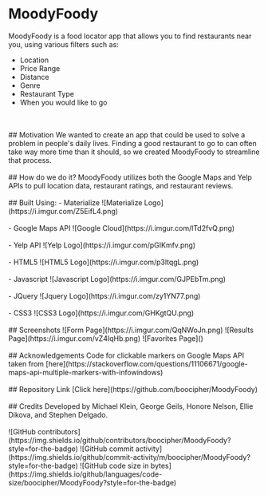 # MoodyFoody
MoodyFoody is a food locator app that allows you to find restaurants near you, using various filters such as:
- Location
- Price Range
- Distance
- Genre
- Restaurant Type
- When you would like to go
<br />
<br />
## Motivation
We wanted to create an app that could be used to solve a problem in people's daily lives. Finding a good restaurant to go to can often take way more time than it should, so we created MoodyFoody to streamline that process.
<br />
<br />
## How do we do it?
MoodyFoody utilizes both the Google Maps and Yelp APIs to pull location data, restaurant ratings, and restaurant reviews.
<br />
<br />
## Built Using:
- Materialize
![Materialize Logo](https://i.imgur.com/Z5EifL4.png)
<br />
<br />
- Google Maps API
![Google Cloud](https://i.imgur.com/lTd2fvQ.png)
<br />
<br />
- Yelp API
![Yelp Logo](https://i.imgur.com/pGIKmfv.png)
<br />
<br />
- HTML5
![HTML5 Logo](https://i.imgur.com/p3ltqgL.png)
<br />
<br />
- Javascript
![Javascript Logo](https://i.imgur.com/GJPEbTm.png)
<br />
<br />
- JQuery
![Jquery Logo](https://i.imgur.com/zy1YN77.png)
<br />
<br />
- CSS3
![CSS3 Logo](https://i.imgur.com/GHKgtQU.png)
<br />
<br />
## Screenshots
![Form Page](https://i.imgur.com/QqNWoJn.png)
![Results Page](https://i.imgur.com/vZ4IqHb.png)
![Favorites Page]()
<br />
<br />
## Acknowledgements
Code for clickable markers on Google Maps API taken from [here](https://stackoverflow.com/questions/11106671/google-maps-api-multiple-markers-with-infowindows)
<br />
<br />
## Repository Link
[Click here](https://github.com/boocipher/MoodyFoody)
<br />
<br />
## Credits
Developed by Michael Klein, George Geils, Honore Nelson, Ellie Dikova, and Stephen Delgado.
<br />
<br />
![GitHub contributors](https://img.shields.io/github/contributors/boocipher/MoodyFoody?style=for-the-badge) ![GitHub commit activity](https://img.shields.io/github/commit-activity/m/boocipher/MoodyFoody?style=for-the-badge) ![GitHub code size in bytes](https://img.shields.io/github/languages/code-size/boocipher/MoodyFoody?style=for-the-badge)